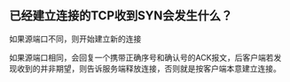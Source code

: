 ## 已经建立连接的TCP收到SYN会发生什么？

如果源端口不同，则开始建立新的连接

如果源端口相同，会回复一个携带正确序号和确认号的ACK报文，后客户端若发现收到的并非期望，则告诉服务端释放连接，否则就是按客户端本意建立连接。